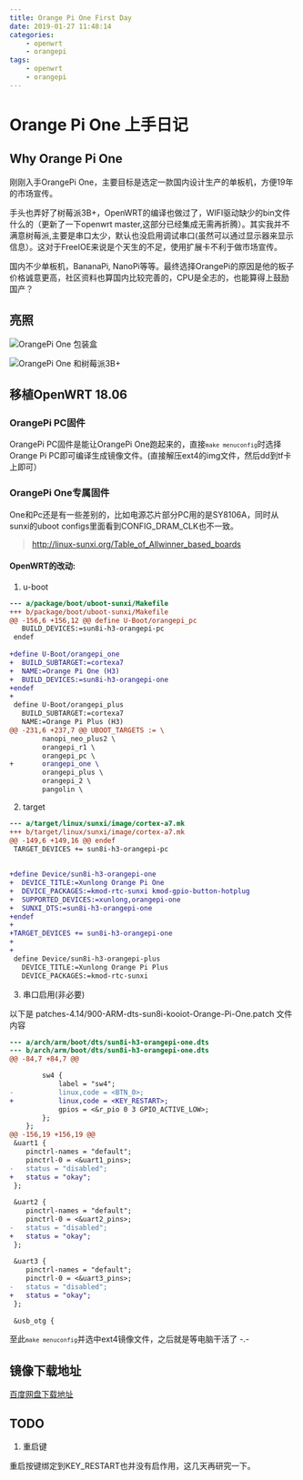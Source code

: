 ```yaml
---
title: Orange Pi One First Day
date: 2019-01-27 11:48:14
categories:
	- openwrt
	- orangepi
tags:
	- openwrt
	- orangepi
---
```


# Orange Pi One 上手日记

## Why Orange Pi One

刚刚入手OrangePi One，主要目标是选定一款国内设计生产的单板机，方便19年的市场宣传。

手头也弄好了树莓派3B+，OpenWRT的编译也做过了，WIFI驱动缺少的bin文件什么的（更新了一下openwrt master,这部分已经集成无需再折腾）。其实我并不满意树莓派,主要是串口太少，默认也没启用调试串口(虽然可以通过显示器来显示信息）。这对于FreeIOE来说是个天生的不足，使用扩展卡不利于做市场宣传。

国内不少单板机，BananaPi, NanoPi等等。最终选择OrangePi的原因是他的板子价格诚意更高，社区资料也算国内比较完善的，CPU是全志的，也能算得上鼓励国产？

## 亮照

![OrangePi One 包装盒](orangepi-one-package.jpg "包装盒")


![OrangePi One 和树莓派3B+](orangepi-one-and-raspberry3b-plus.jpg "合照")


## 移植OpenWRT 18.06

### OrangePi PC固件

OrangePi PC固件是能让OrangePi One跑起来的，直接<code>`make menuconfig`</code>时选择Orange Pi PC即可编译生成镜像文件。(直接解压ext4的img文件，然后dd到tf卡上即可）


### OrangePi One专属固件

One和Pc还是有一些差别的，比如电源芯片部分PC用的是SY8106A，同时从sunxi的uboot configs里面看到CONFIG_DRAM_CLK也不一致。
> http://linux-sunxi.org/Table_of_Allwinner_based_boards


#### OpenWRT的改动:

1. u-boot

```patch
--- a/package/boot/uboot-sunxi/Makefile
+++ b/package/boot/uboot-sunxi/Makefile
@@ -156,6 +156,12 @@ define U-Boot/orangepi_pc
   BUILD_DEVICES:=sun8i-h3-orangepi-pc
 endef
 
+define U-Boot/orangepi_one
+  BUILD_SUBTARGET:=cortexa7
+  NAME:=Orange Pi One (H3)
+  BUILD_DEVICES:=sun8i-h3-orangepi-one
+endef
+
 define U-Boot/orangepi_plus
   BUILD_SUBTARGET:=cortexa7
   NAME:=Orange Pi Plus (H3)
@@ -231,6 +237,7 @@ UBOOT_TARGETS := \
        nanopi_neo_plus2 \
        orangepi_r1 \
        orangepi_pc \
+       orangepi_one \
        orangepi_plus \
        orangepi_2 \
        pangolin \

```

2. target

```patch
--- a/target/linux/sunxi/image/cortex-a7.mk
+++ b/target/linux/sunxi/image/cortex-a7.mk
@@ -149,6 +149,16 @@ endef
 TARGET_DEVICES += sun8i-h3-orangepi-pc
 
 
+define Device/sun8i-h3-orangepi-one
+  DEVICE_TITLE:=Xunlong Orange Pi One
+  DEVICE_PACKAGES:=kmod-rtc-sunxi kmod-gpio-button-hotplug
+  SUPPORTED_DEVICES:=xunlong,orangepi-one
+  SUNXI_DTS:=sun8i-h3-orangepi-one
+endef
+
+TARGET_DEVICES += sun8i-h3-orangepi-one
+
+
 define Device/sun8i-h3-orangepi-plus
   DEVICE_TITLE:=Xunlong Orange Pi Plus
   DEVICE_PACKAGES:=kmod-rtc-sunxi

```

3. 串口启用(非必要)

以下是 patches-4.14/900-ARM-dts-sun8i-kooiot-Orange-Pi-One.patch 文件内容
```patch
--- a/arch/arm/boot/dts/sun8i-h3-orangepi-one.dts
--- b/arch/arm/boot/dts/sun8i-h3-orangepi-one.dts
@@ -84,7 +84,7 @@

 		sw4 {
 			label = "sw4";
-			linux,code = <BTN_0>;
+			linux,code = <KEY_RESTART>;
 			gpios = <&r_pio 0 3 GPIO_ACTIVE_LOW>;
 		};
 	};
@@ -156,19 +156,19 @@
 &uart1 {
 	pinctrl-names = "default";
 	pinctrl-0 = <&uart1_pins>;
-	status = "disabled";
+	status = "okay";
 };
 
 &uart2 {
 	pinctrl-names = "default";
 	pinctrl-0 = <&uart2_pins>;
-	status = "disabled";
+	status = "okay";
 };
 
 &uart3 {
 	pinctrl-names = "default";
 	pinctrl-0 = <&uart3_pins>;
-	status = "disabled";
+	status = "okay";
 };
 
 &usb_otg {
```

至此<code>`make menuconfig`</code>并选中ext4镜像文件，之后就是等电脑干活了 -.-


## 镜像下载地址

[百度网盘下载地址](https://pan.baidu.com/s/1s1sehr_goxokSe5H04VBsg)


## TODO

1. 重启键

重启按键绑定到KEY_RESTART也并没有启作用，这几天再研究一下。


